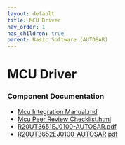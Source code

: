 ```yaml
---
layout: default
title: MCU Driver
nav_order: 1
has_children: true
parent: Basic Software (AUTOSAR)
---
```

# MCU Driver
### Component Documentation

- [Mcu Integration Manual.md](doc/Mcu%20Integration%20Manual.md)
- [Mcu Peer Review Checklist.html](doc/Mcu%20Peer%20Review%20Checklist.html)
- [R20UT3651EJ0100-AUTOSAR.pdf](doc/R20UT3651EJ0100-AUTOSAR.pdf)
- [R20UT3652EJ0100-AUTOSAR.pdf](doc/R20UT3652EJ0100-AUTOSAR.pdf)


